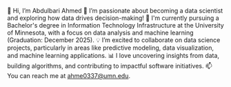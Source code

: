 👋 Hi, I’m Abdulbari Ahmed
👀 I’m passionate about becoming a data scientist and exploring how data drives decision-making!
🌱 I'm currently pursuing a Bachelor's degree in Information Technology Infrastructure at the University of Minnesota, with a focus on data analysis and machine learning (Graduation: December 2025).
💡 I’m excited to collaborate on data science projects, particularly in areas like predictive modeling, data visualization, and machine learning applications.
📊 I love uncovering insights from data, building algorithms, and contributing to impactful software initiatives.
📫 You can reach me at ahme0337@umn.edu.
